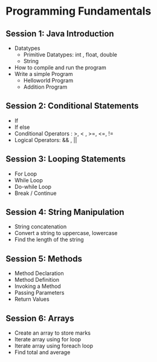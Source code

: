 # Programming Fundamentals

## Session 1: Java Introduction
* Datatypes
   * Primitive Datatypes: int , float, double
   * String
* How to compile and run the program
* Write a simple Program
   * Helloworld Program
   * Addition Program

## Session 2: Conditional Statements
* If 
* If else
* Conditional Operators : >, < , >=, <=, !=
* Logical Operators: && , || 


## Session 3: Looping Statements
* For Loop
* While Loop
* Do-while Loop
* Break / Continue

## Session 4: String Manipulation
* String concatenation
* Convert a string to uppercase,  lowercase
* Find the length of the string


## Session 5: Methods
* Method Declaration
* Method Definition
* Invoking a Method
* Passing Parameters
* Return Values


## Session 6: Arrays
* Create an array to store marks
* Iterate array using for loop
* Iterate array using foreach loop
* Find total and average 
